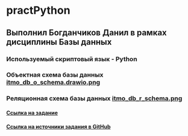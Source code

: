 # practPython 

## Выполнил Богданчиков Данил в рамках дисциплины Базы данных

### Используемый скриптовый язык - Python

### Объектная схема базы данных [itmo_db_o_schema.drawio.png](https://github.com/MypyMypy/practPython/blob/main/itmo_db_o_schema.drawio.png)

### Реляционная схема базы данных [itmo_db_r_schema.png](https://github.com/MypyMypy/practPython/blob/main/itmo_db_r_schema.png)

#### [Ссылка на задание](https://docs.yandex.ru/docs/view?url=ya-disk-public%3A%2F%2F%2B0EV9pwBiwGFsfBYepkCHtq5ZdisDMWDxFL25EVOMQDmVkEtR7rVyy0%2F1kHkwiRBq%2FJ6bpmRyOJonT3VoXnDag%3D%3D%3A%2FЛаб1%20SQL%202024.doc&name=Лаб1%20SQL%202024.doc)

#### [Ссылка на источники задания в GitHub](https://github.com/alex1543/practPython)